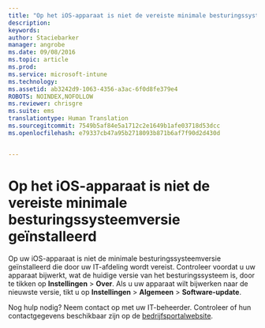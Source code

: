 ```yaml
---
title: "Op het iOS-apparaat is niet de vereiste minimale besturingssysteemversie geïnstalleerd | Microsoft Intune"
description: 
keywords: 
author: Staciebarker
manager: angrobe
ms.date: 09/08/2016
ms.topic: article
ms.prod: 
ms.service: microsoft-intune
ms.technology: 
ms.assetid: ab3242d9-1063-4356-a3ac-6f0d8fe379e4
ROBOTS: NOINDEX,NOFOLLOW
ms.reviewer: chrisgre
ms.suite: ems
translationtype: Human Translation
ms.sourcegitcommit: 7549b5af84e5a1712c2e1649b1afe03718d53dcc
ms.openlocfilehash: e79337cb47a95b2718093b871b6af7f90d2d430d


---
```



# Op het iOS-apparaat is niet de vereiste minimale besturingssysteemversie geïnstalleerd

Op uw iOS-apparaat is niet de minimale besturingssysteemversie geïnstalleerd die door uw IT-afdeling wordt vereist.  Controleer voordat u uw apparaat bijwerkt, wat de huidige versie van het besturingssysteem is, door te tikken op **Instellingen** &gt; **Over**. Als u uw apparaat wilt bijwerken naar de nieuwste versie, tikt u op **Instellingen** &gt; **Algemeen** &gt; **Software-update**.

Nog hulp nodig? Neem contact op met uw IT-beheerder. Controleer of hun contactgegevens beschikbaar zijn op de [bedrijfsportalwebsite](http://portal.manage.microsoft.com).





<!--HONumber=Sep16_HO2-->


